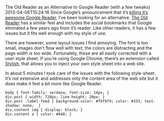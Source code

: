 The Old Reader as an Alternative to Google Reader (with a few tweaks)
2013-04-06T15:24:16
Since Google’s announcement that it’s [killing it’s awesome Google Reader](http://googlereader.blogspot.com/2013/03/powering-down-google-reader.html), I’ve been looking for an alternative. [The Old Reader](https://theoldreader.com) has a similar feel and includes the social bookmarks that Google elminated a few years ago from it’s reader. Like other readers, it has a few issues but it fits well enough with my style of use.

There are however, some layout issues I find annoying. The font is too small, images don’t flow well with text, the colors are distracting and the page width is too wide. Fortunately, these are all easily corrected with a user style sheet. If you’re using Google Chrome, there’s an extension called [Stylish](http://userstyles.org/), that allows you to inject your own style sheet into a web site.

In about 5 minutes I took care of the issues with the following style-sheet. It’s not extensive and addresses only the content area of the web site but it does make it feel a bit more like Google Reader.
    
    body { font-family: verdana; font-size: 14px; }
    div.post { width: 728px; line-height: 20px; }
    div.post .label-feed { background-color: #f9f9f9; color: #333; text-shadow: none;  }
    div.content img { display: block; }
    div.content a { color: #448; }
    

